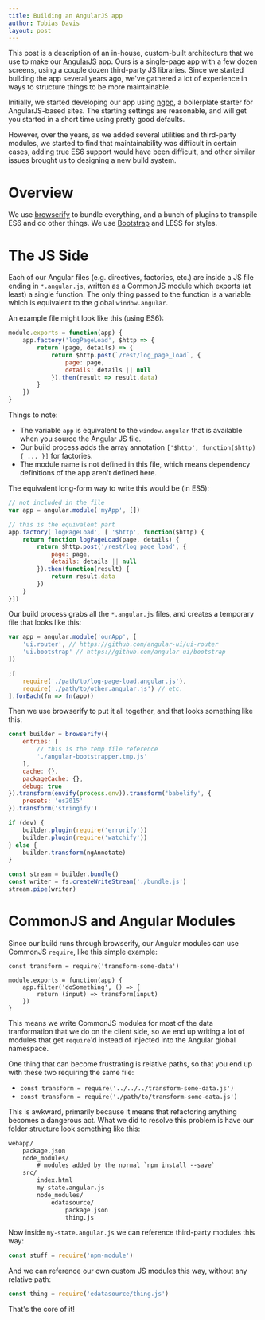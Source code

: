 ```yaml
---
title: Building an AngularJS app
author: Tobias Davis
layout: post
---
```


This post is a description of an in-house, custom-built architecture
that we use to make our [AngularJS](https://angularjs.org/) app. Ours
is a single-page app with a few dozen screens, using a couple dozen
third-party JS libraries. Since we started building the app
several years ago, we've gathered a lot of experience in ways
to structure things to be more maintainable.

Initially, we started developing our app using [ngbp](https://github.com/ngbp/ngbp),
a boilerplate starter for AngularJS-based sites. The starting
settings are reasonable, and will get you started in a short
time using pretty good defaults.

However, over the years, as we added several utilities and
third-party modules, we started to find that maintainability
was difficult in certain cases, adding true ES6 support
would have been difficult, and other similar issues brought
us to designing a new build system.

# Overview

We use [browserify](http://browserify.org/) to bundle everything, and
a bunch of plugins to transpile ES6 and do other things. We use
[Bootstrap](https://getbootstrap.com/) and LESS for styles.

# The JS Side

Each of our Angular files (e.g. directives, factories, etc.) are inside
a JS file ending in `*.angular.js`, written as a CommonJS module which
exports (at least) a single function. The only thing passed to the function
is a variable which is equivalent to the global `window.angular`.

An example file might look like this (using ES6):

```js
module.exports = function(app) {
	app.factory('logPageLoad', $http => {
		return (page, details) => {
			return $http.post(`/rest/log_page_load`, {
				page: page,
				details: details || null
			}).then(result => result.data)
		}
	})
}
```

Things to note:

* The variable `app` is equivalent to the `window.angular` that is
	available when you source the Angular JS file.
* Our build process adds the array annotation `['$http', function($http) { ... }]`
	for factories.
* The module name is not defined in this file, which means
	dependency definitions of the app aren't defined here.

The equivalent long-form way to write this would be (in ES5):

```js
// not included in the file
var app = angular.module('myApp', [])

// this is the equivalent part
app.factory('logPageLoad', [ '$http', function($http) {
	return function logPageLoad(page, details) {
		return $http.post('/rest/log_page_load', {
			page: page,
			details: details || null
		}).then(function(result) {
			return result.data
		})
	}
}])
```

Our build process grabs all the `*.angular.js` files, and creates
a temporary file that looks like this:

```js
var app = angular.module('ourApp', [
	'ui.router', // https://github.com/angular-ui/ui-router
	'ui.bootstrap' // https://github.com/angular-ui/bootstrap
])

;[
	require('./path/to/log-page-load.angular.js'),
	require('./path/to/other.angular.js') // etc.
].forEach(fn => fn(app))
```

Then we use browserify to put it all together, and that
looks something like this:

```js
const builder = browserify({
	entries: [
		// this is the temp file reference
		'./angular-bootstrapper.tmp.js'
	],
	cache: {},
	packageCache: {},
	debug: true
}).transform(envify(process.env)).transform('babelify', {
	presets: 'es2015'
}).transform('stringify')

if (dev) {
	builder.plugin(require('errorify'))
	builder.plugin(require('watchify'))
} else {
	builder.transform(ngAnnotate)
}

const stream = builder.bundle()
const writer = fs.createWriteStream('./bundle.js')
stream.pipe(writer)
```

# CommonJS and Angular Modules

Since our build runs through browserify, our Angular modules can
use CommonJS `require`, like this simple example:

```
const transform = require('transform-some-data')

module.exports = function(app) {
	app.filter('doSomething', () => {
		return (input) => transform(input)
	})
}
```

This means we write CommonJS modules for most of the data tranformation
that we do on the client side, so we end up writing a lot of modules
that get `require`'d instead of injected into the Angular global namespace.

One thing that can become frustrating is relative paths, so that
you end up with these two requiring the same file:

* `const transform = require('../../../transform-some-data.js')`
* `const transform = require('./path/to/transform-some-data.js')`

This is awkward, primarily because it means that refactoring
anything becomes a dangerous act. What we did to resolve this
problem is have our folder structure look something like this:

```txt
webapp/
	package.json
	node_modules/
		# modules added by the normal `npm install --save`
	src/
		index.html
		my-state.angular.js
		node_modules/
			edatasource/
				package.json
				thing.js
```

Now inside `my-state.angular.js` we can reference third-party
modules this way:

```js
const stuff = require('npm-module')
```

And we can reference our own custom JS modules this way, without
any relative path:

```js
const thing = require('edatasource/thing.js')
```

That's the core of it!

